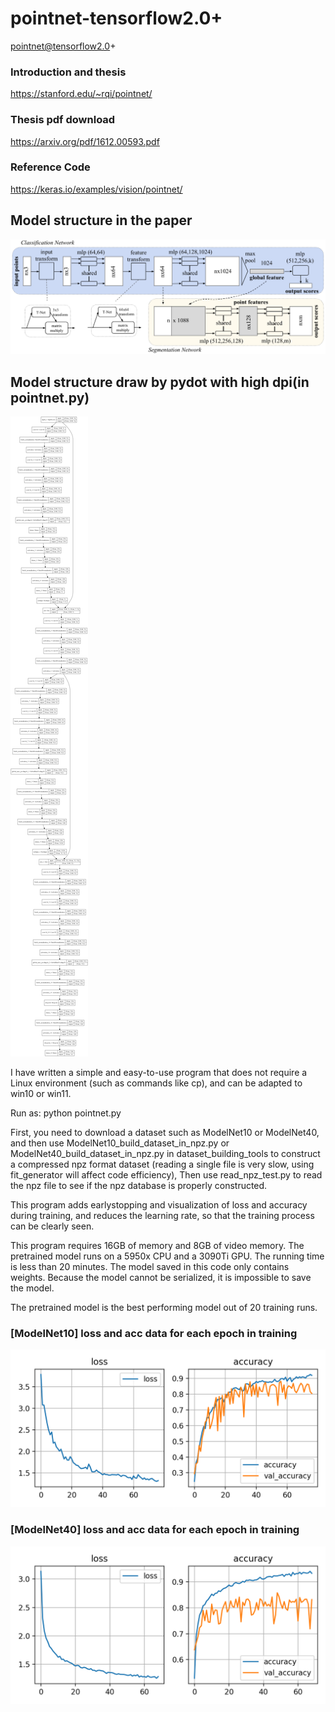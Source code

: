 # pointnet-tensorflow2.0+

pointnet@tensorflow2.0+

### Introduction and thesis

https://stanford.edu/~rqi/pointnet/

### Thesis pdf download

https://arxiv.org/pdf/1612.00593.pdf

### Reference Code

https://keras.io/examples/vision/pointnet/

## Model structure in the paper

![pointnet_paper](https://github.com/iubizi/pointnet-tensorflow2.0/blob/main/pointnet_paper.png)

## Model structure draw by pydot with high dpi(in pointnet.py)

![pointnet_pydot](https://github.com/iubizi/pointnet-tensorflow2.0/blob/main/pointnet_pydot.png)

I have written a simple and easy-to-use program that does not require a Linux environment (such as commands like cp), and can be adapted to win10 or win11.

Run as: python pointnet.py

First, you need to download a dataset such as ModelNet10 or ModelNet40, and then use ModelNet10_build_dataset_in_npz.py or ModelNet40_build_dataset_in_npz.py in dataset_building_tools to construct a compressed npz format dataset (reading a single file is very slow, using fit_generator will affect code efficiency), Then use read_npz_test.py to read the npz file to see if the npz database is properly constructed.

This program adds earlystopping and visualization of loss and accuracy during training, and reduces the learning rate, so that the training process can be clearly seen.

This program requires 16GB of memory and 8GB of video memory. The pretrained model runs on a 5950x CPU and a 3090Ti GPU. The running time is less than 20 minutes. The model saved in this code only contains weights. Because the model cannot be serialized, it is impossible to save the model.

The pretrained model is the best performing model out of 20 training runs.

### [ModelNet10] loss and acc data for each epoch in training

![ModelNet10](https://github.com/iubizi/pointnet-tensorflow2.0/blob/main/ModelNet10_result/visualization%40ModelNet10.png)

### [ModelNet40] loss and acc data for each epoch in training

![ModelNet40](https://github.com/iubizi/pointnet-tensorflow2.0/blob/main/ModelNet40_result/visualization%40ModelNet40.png)

